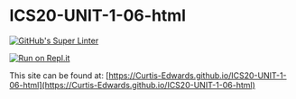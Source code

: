 # ICS20-UNIT-1-06-html

[![GitHub's Super Linter](https://github.com/Curtis-Edwards/ICS20-UNIT-1-06-html/workflows/GitHub's%20Super%20Linter/badge.svg)](https://github.com/Curtis-Edwards/ICS20-UNIT-1-06-html/actions)

[![Run on Repl.it](https://repl.it/badge/github/Curtis-Edwards/ICS20-UNIT-1-06-html)](https://repl.it/github/Curtis-Edwards/ICS20-UNIT-1-06-html)

This site can be found at: [https://Curtis-Edwards.github.io/ICS20-UNIT-1-06-html](https://Curtis-Edwards.github.io/ICS20-UNIT-1-06-html)
